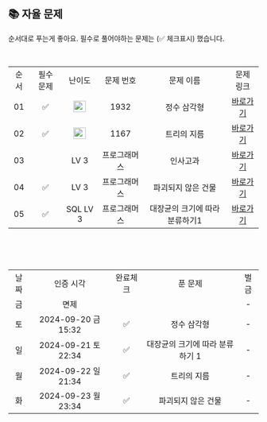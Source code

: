 
## 📚 자율 문제

순서대로 푸는게 좋아요.
필수로 풀어야하는 문제는 (✅ 체크표시) 했습니다.

<br/>
<table>
  <tr>
    <td align="center">순서</td>
    <td align="center">필수 문제</td>
    <td align="center">난이도</td>
    <td align="center">문제 번호</td>
    <td align="center">문제 이름</td>
    <td align="center">문제 링크</td>
  </tr>
  <tr>
    <td align="center">01</td>
    <td align="center">✅</td>
    <td align="center"><img height="23px" width="25px" src="https://d2gd6pc034wcta.cloudfront.net/tier/9.svg"></td>
    <td align="center">1932</td>
    <td align="center">정수 삼각형</td>
    <td align="center"><a href="https://www.acmicpc.net/problem/1932">바로가기</a></td>
  </tr>
  <tr>
    <td align="center">02</td>
    <td align="center">✅</td>
    <td align="center"><img height="23px" width="25px" src="https://d2gd6pc034wcta.cloudfront.net/tier/14.svg"></td>
    <td align="center">1167</td>
    <td align="center">트리의 지름</td>
    <td align="center"><a href="https://www.acmicpc.net/problem/1167">바로가기</a></td>
  </tr>
  <tr>
    <td align="center">03</td>
    <td align="center"></td>
    <td align="center">LV 3</td>
    <td align="center">프로그래머스</td>
    <td align="center">인사고과</td>
    <td align="center"><a href="https://school.programmers.co.kr/learn/courses/30/lessons/152995">바로가기</a></td>
  </tr>
    <tr>
    <td align="center">04</td>
    <td align="center">✅</td>
    <td align="center">LV 3</td>
    <td align="center">프로그래머스</td>
    <td align="center">파괴되지 않은 건물</td>
    <td align="center"><a href="https://school.programmers.co.kr/learn/courses/30/lessons/92344">바로가기</a></td>
  </tr>
  <tr>
    <td align="center">05</td>
    <td align="center">✅</td>
    <td align="center">SQL LV 3</td>
    <td align="center">프로그래머스</td>
    <td align="center">대장균의 크기에 따라 분류하기1</td>
    <td align="center"><a href="https://school.programmers.co.kr/learn/courses/30/lessons/299307">바로가기</a></td>
  </tr>
</table>
<br/><br/>


<br>

<table>
  <tr>
    <td align="center">날짜</td>
    <td align="center">인증 시각</td>
    <td align="center">완료체크</td>
    <td align="center">푼 문제</td>
    <td align="center">벌금</td>
  </tr>
  <tr>
    <td align="center">금</td>
    <td align="center">면제</td>
    <td align="center"></td>
    <td align="center"></td>
    <td align="center">-</td>
  </tr>
  <tr>
    <td align="center">토</td>
    <td align="center">2024-09-20 금 15:32</td>
    <td align="center">✅</td>
    <td align="center">정수 삼각형</td>
    <td align="center">-</td>
  </tr>
  <tr>
    <td align="center">일</td>
    <td align="center">2024-09-21 토 22:34</td>
    <td align="center">✅</td>
    <td align="center">대장균의 크기에 따라 분류하기 1</td>
    <td align="center">-</td>
  </tr>
  <tr>
    <td align="center">월</td>
    <td align="center">2024-09-22 일 21:34</td>
    <td align="center">✅</td>
    <td align="center">트리의 지름</td>
    <td align="center">-</td>
  </tr>
  <tr>
    <td align="center">화</td>
    <td align="center">2024-09-23 월 23:34</td>
    <td align="center">✅</td>
    <td align="center">파괴되지 않은 건물</td>
    <td align="center">-</td>
  </tr>
</table>
